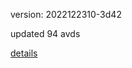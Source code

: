 version: 2022122310-3d42

updated 94 avds

[details](https://github.com/0x74f917491bfa7ebfa379/ali_avd_db/blob/master/change_log/2022/12/23/10/3d42.txt)